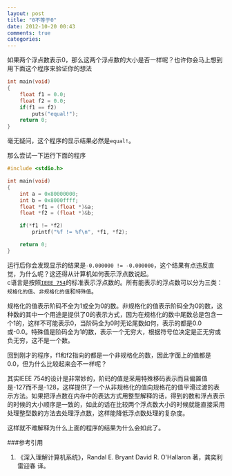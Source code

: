 ```yaml
---
layout: post
title: "0不等于0"
date: 2012-10-20 00:43
comments: true
categories: 
---
```

如果两个浮点数表示0，那么这两个浮点数的大小是否一样呢？也许你会马上想到用下面这个程序来验证你的想法  
``` c
int main(void)
{
	float f1 = 0.0;
	float f2 = 0.0;
	if(f1 == f2)
		puts("equal!");
	return 0;
}
```
毫无疑问，这个程序的显示结果必然是`equal!`。  
<!-- more -->
那么尝试一下运行下面的程序
``` c
#include <stdio.h>

int main(void)
{
	int a = 0x80000000;
	int b = 0x8000ffff;
	float *f1 = (float *)&a;
	float *f2 = (float *)&b;

	if(*f1 != *f2)
		printf("%f != %f\n", *f1, *f2);

	return 0;
}
```
运行后你会发现显示的结果是`-0.000000 != -0.000000`，这个结果有点违反直觉，为什么呢？这还得从计算机如何表示浮点数说起。  
c语言是按照[`IEEE 754`](http://zh.wikipedia.org/wiki/IEEE_754)的标准表示浮点数的。所有能表示的浮点数可以分为三类：`规格化的值`、`非规格化的值`和`特殊值`。

规格化的值表示阶码不全为1或全为0的数。非规格化的值表示阶码全为0的数，这种数的其中一个用途是提供了0的表示方式，因为在规格化的数中尾数总是包含一个1的，这样不可能表示0，当阶码全为0时无论尾数如何，表示的都是0.0或-0.0。特殊值是阶码全为1的数，表示一个无穷大，根据符号位决定是正无穷或负无穷，这不是一个数。

回到刚才的程序，f1和f2指向的都是一个非规格化的数，因此字面上的值都是0.0，但为什么比较起来会不一样呢？

其实IEEE 754的设计是非常妙的，阶码的值是采用特殊移码表示而且偏置值是-127而不是-128，这样提供了一个从非规格化的值向规格花的值平滑过渡的表示方法。如果把浮点数在内存中的表达方式用整型解释的话，得到的数和浮点表示的时候的大小顺序是一致的，如此的话在比较两个浮点数大小的时候就能直接采用处理整型数的方法去处理浮点数，这样能降低浮点数处理的复杂度。

这样就不难解释为什么上面的程序的结果为什么会如此了。

###参考引用
1. 《深入理解计算机系统》，Randal E. Bryant  David R. O'Hallaron 著，龚奕利 雷迎春 译。